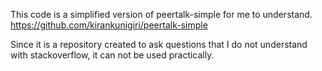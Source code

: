 This code is a simplified version of peertalk-simple for me to understand.
https://github.com/kirankunigiri/peertalk-simple

Since it is a repository created to ask questions that I do not understand with stackoverflow, it can not be used practically.
